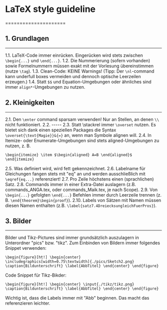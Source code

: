 ﻿# LaTeX style guideline
=====================

## 1. Grundlagen
----------
1.1. LaTeX-Code immer einrücken. Eingerücken wird stets zwischen `\begin{...}` und `\end{...}`.
1.2. Die Nummerierung (sofern vorhanden) sowie Formelnummern müssen exakt mit der Vorlesung übereinstimmen (nutze `\tag`).
1.3. Clean-Code: KEINE Warnings! (Tipp: Der `\nl`-command kann underfull boxes vermeiden und dennoch optische Leerzeilen erzeugen.)
1.4. Statt `$$` und Equation-Umgebungen oder ähnliches sind immer `align*`-Umgebungen zu nutzen.

## 2. Kleinigkeiten
----------------
2.1. Den `\enter` command sparsam verwenden! Nur an Stellen, an denen `\\` nicht funktioniert.
2.2. -----
2.3. Statt \stackrel immer `\overset` nutzen. Es bietet sich dank einen speziellen Packages die Syntax `\overset{\text{Magie}}&{=}` an, wenn man Symbole alignen will.
2.4. In Itemize- oder Enumerate-Umgebungen sind stets aligned-Umgebungen zu nutzen, z. B.

`
\begin{itemize}
	\item $\begin{aligned}
		A=B
	\end{aligned}$
\end{itemize}
`

2.5. Was definiert wird, wird fett gekennzeichnet.
2.6. Labelname für Gleichungen fangen stets mit "eq" an und werden ausschließlich mit `\eqref{eq...}` referenziert!
2.7. Pro Zeile höchstens einen (sprachlichen) Satz.
2.8. Commands immer in einer Extra-Datei auslagern (z.B. commands_ANGA.tex, oder commands_Maik.tex, je nach Scope).
2.9. Von `\begin{...}` gefolgten `\end{...}` Befehlen immer durch Leerzeile trennen (z. B. `\end{theorem}\begin{proof}`).
2.10. Labels von Sätzen mit Namen müssen diesen Namen enthalten (z.B. `\label{satz7.4DreiecksungleichFuerPros}`).

## 3. Bilder
---------
Bilder und Tikz-Pictures sind immer grundsätzlich auszulagern in Unterordner "pics" bzw. "tikz".
Zum Einbinden von Bildern immer folgendes Snippet verwenden:

`
\begin{figure}[ht!]
	\begin{center}
		\includegraphics[width=0.75\textwidth]{./pics/Sketch2.png}
		\caption{Bildunterschrift}
		\label{AbbTitel}
	\end{center}
\end{figure}
`

Code Snippet für Tikz-Bikder:

`
\begin{figure}[ht!]
	\begin{center}
		\input{./tikz/tikz.png}
		\caption{Bildunterschrift}
		\label{AbbTitel}
	\end{center}
\end{figure}
`

Wichtig ist, dass die Labels immer mit "Abb" beginnen. Das macht das referenzieren leichter.
